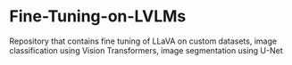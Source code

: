 # Fine-Tuning-on-LVLMs
Repository that contains fine tuning of LLaVA on custom datasets, image classification using Vision Transformers, image segmentation using U-Net
